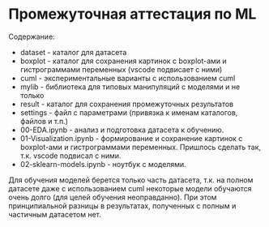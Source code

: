 # Промежуточная аттестация по ML

Содержание:
  * dataset - каталог для датасета
  * boxplot - каталог для сохранения картинок с boxplot-ами и гистрограммами переменных (vscode подвисает с ними)
  * cuml - экспериментальные варианты с использованием cuml
  * mylib - библиотека для типовых манипуляций с моделями и не только  
  * result - каталог для сохранения промежуточных результатов
  * settings - файл с параметрами (привязка к именам каталогов, файлов и т.п.)
  * 00-EDA.ipynb - анализ и подготовка датасета к обучению.
  * 01-Visualization.ipynb - формирование и сохранение картинок с boxplot-ами и гистрограммами переменных. Пришлось сделать так, т.к. vscode подвисал с ними.
  * 02-sklearn-models.ipynb - ноутбук с моделями.


  Для обучения моделей берется только часть датасета, т.к. на полном датасете даже с использованием cuml некоторые модели обучаются очень долго (для целей обучения неоправданно). При этом принципиальной разницы в результатах, полученных с полным и частичным датасетом нет.
  